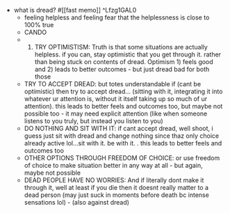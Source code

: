   * what is dread? #[[fast memo]] ^Lfzg1GAL0
    * feeling helpless and feeling fear that the helplessness is close to 100% true
    * CANDO
    * 1) TRY OPTIMISTISM: Truth is that some situations are actually helpless. if you can, stay optimistic that you get through it. rather than being stuck on contents of dread. Optimism 1) feels good and 2) leads to better outcomes - but just dread bad for both those
    * TRY TO ACCEPT DREAD: but totes understandable if (cant be optimistic) then try to accept dread... (sitting with it, integrating it into whatever ur attention is, without it itself taking up so much of ur attention). this leads to better feels and outcomes too, but maybe not possible too - it may need explicit attention (like when someone listens to you truly, but instead you listen to you)
    * DO NOTHING AND SIT WITH IT: if cant accept dread, well shoot, i guess just sit with dread and change nothing since thaz only choice already active lol...sit with it. be with it. . this leads to better feels and outcomes too
    * OTHER OPTIONS THROUGH FREEDOM OF CHOICE: or use freedom of choice to make situation better in any way at all - but again, maybe not possible
    * DEAD PEOPLE HAVE NO WORRIES: And if literally dont make it through it, well at least if you die then it doesnt really matter to a dead person (may just suck in moments before death bc intense sensations lol) - (also against dread)